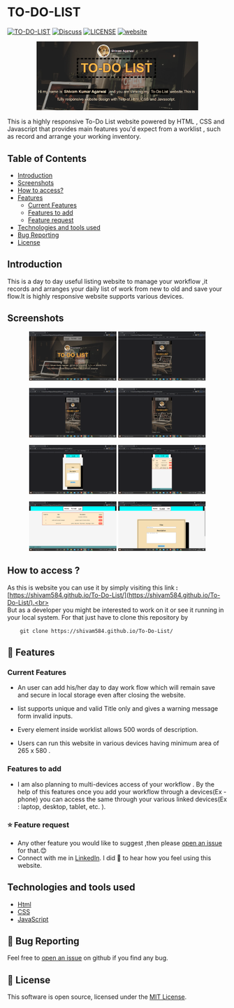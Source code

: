 # TO-DO-LIST
[![TO-DO-LIST](https://img.shields.io/badge/To_Do_List-v1.0.0-pink?labelColor=black&style=flat&link=https://shivam584.github.io/To-Do-List/)](https://shivam584.github.io/To-Do-List/)
[![Discuss](https://img.shields.io/badge/Discuss-Community-orange?style=flat&link=https:#)](https:#)
[![LICENSE](https://img.shields.io/badge/LICENSE-MIT-green?style=flat&link=https://github.com/shivam584/To-Do-List/LICENSE)](https:https://github.com/shivam584/To-Do-List/LICENSE)
[![website](https://img.shields.io/badge/website-up-red?style=flat&link=https://shivam584.github.io/To-Do-List/)](https://shivam584.github.io/To-Do-List/)
<p align="center">
  <img width="370" src="MediaFiles/Screenshot (334).png">
</p>

This is a highly responsive To-Do List website powered by HTML , CSS and Javascript that provides main features you'd expect from a worklist , such as record and arrange your working inventory.

## Table of Contents
* [Introduction](https://github.com/shivam584/To-Do-List#introduction)
* [Screenshots](https://github.com/shivam584/To-Do-List#screenshots)
* [How to access?](https://github.com/shivam584/To-Do-List#How-to-access-?)
* [Features](https://github.com/shivam584/To-Do-List#-features)
  * [Current Features](https://github.com/shivam584/To-Do-List#current-features)
  * [Features to add](https://github.com/shivam584/To-Do-List#features-to-add)
  * [Feature request](https://github.com/shivam584/To-Do-List#-feature-request)
* [Technologies and tools used](https://github.com/shivam584/To-Do-List#technologies-and-tools-used)
* [Bug Reporting](https://github.com/shivam584/To-Do-List#-bug-reporting)
* [License](https://github.com/shivam584/To-Do-List#-license)


## Introduction
This is a day to day useful listing website to manage your workflow ,it records and arranges your daily list of work from new to old and save your flow.It is highly responsive website supports various devices. 

## Screenshots
<p float="left" align="center">
  <img src="MediaFiles/Screenshot (335).png" width="200" />
  <img src="MediaFiles/Screenshot (336).png" width="200" /> 
</p>
<p float="left" align="center">
  <img src="MediaFiles/Screenshot (337).png" width="200" />
  <img src="MediaFiles/Screenshot (338).png" width="200" /> 
</p>
<p float="left" align="center">
  <img src="MediaFiles/Screenshot (339).png" width="200" />
  <img src="MediaFiles/Screenshot (340).png" width="200" /> 
</p>
<p float="left" align="center">
  <img src="MediaFiles/Screenshot (341).png" width="200" />
  <img src="MediaFiles/Screenshot (342).png" width="200" /> 
</p>

## How to access ?
As this is website you can use it by simply visiting this link<b> : </b>[https://shivam584.github.io/To-Do-List/](https://shivam584.github.io/To-Do-List/).<br><br>
 But as a developer you might be interested to work on it or see it running in your local system. For that just have to clone this repository by

        git clone https://shivam584.github.io/To-Do-List/

## 🚀 Features
### Current Features
* An user can add his/her day to day work flow  which will remain save and secure in local storage even after closing the website.

* list supports unique and valid Title only and gives a warning message form invalid inputs.

* Every element inside worklist allows 500 words of description.

* Users can run this website in various devices having minimum area of 265 x 580 .

### Features to add
* I am also planning to multi-devices access of your workflow . By the help of this features once you add your workflow through a devices(Ex - phone) you can access the same through your various linked devices(Ex : laptop, desktop, tablet, etc. ).
### ⭐ Feature request
* Any other feature you would like to suggest ,then please [open an issue](https://github.com/shivam584/To-Do-List/issues) for that.😊
* Connect with me in [LinkedIn](https://www.linkedin.com/in/shivam-kumar-agrawal-6320121bb/). I did 💖 to hear how you feel using this website.
## Technologies and tools used
* [Html](https://www.w3schools.com/html/)
* [CSS](https://www.w3schools.com/Css/)
* [JavaScript](https://www.w3schools.com/js/DEFAULT.asp)



## 🐛 Bug Reporting
Feel free to [open an issue](https://github.com/shivam584/To-Do-List/issues) on github if you find any bug.
## 📜 License
This software is open source, licensed under the [MIT License](/LICENSE).
